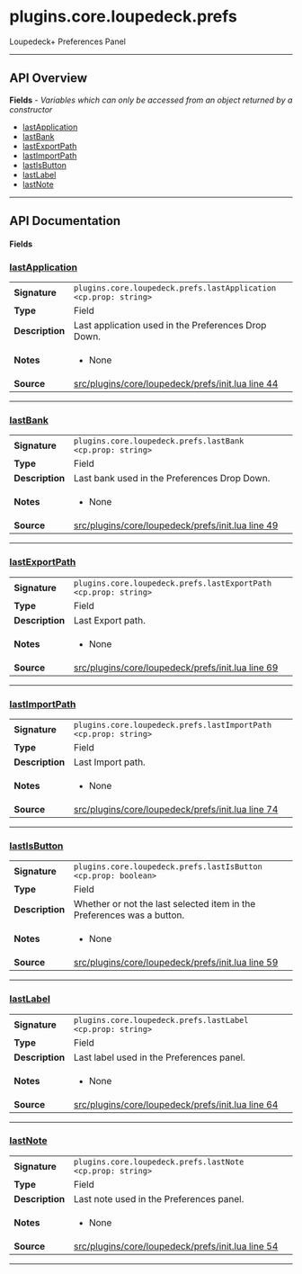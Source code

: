 # plugins.core.loupedeck.prefs

Loupedeck+ Preferences Panel

---

## API Overview
**Fields** - _Variables which can only be accessed from an object returned by a constructor_
 * [lastApplication](#lastapplication)
 * [lastBank](#lastbank)
 * [lastExportPath](#lastexportpath)
 * [lastImportPath](#lastimportpath)
 * [lastIsButton](#lastisbutton)
 * [lastLabel](#lastlabel)
 * [lastNote](#lastnote)


---

## API Documentation

#### Fields


### [lastApplication](#lastapplication)

|                                             |                                                                                     |
| --------------------------------------------|-------------------------------------------------------------------------------------|
| **Signature**                               | `plugins.core.loupedeck.prefs.lastApplication <cp.prop: string>`                                                                    |
| **Type**                                    | Field                                                                     |
| **Description**                             | Last application used in the Preferences Drop Down.                                                                     |
| **Notes**                                   | <ul><li>None</li></ul> |
| **Source**                                  | [src/plugins/core/loupedeck/prefs/init.lua line 44](https://github.com/CommandPost/CommandPost/blob/develop/src/plugins/core/loupedeck/prefs/init.lua#L44) |

---


### [lastBank](#lastbank)

|                                             |                                                                                     |
| --------------------------------------------|-------------------------------------------------------------------------------------|
| **Signature**                               | `plugins.core.loupedeck.prefs.lastBank <cp.prop: string>`                                                                    |
| **Type**                                    | Field                                                                     |
| **Description**                             | Last bank used in the Preferences Drop Down.                                                                     |
| **Notes**                                   | <ul><li>None</li></ul> |
| **Source**                                  | [src/plugins/core/loupedeck/prefs/init.lua line 49](https://github.com/CommandPost/CommandPost/blob/develop/src/plugins/core/loupedeck/prefs/init.lua#L49) |

---


### [lastExportPath](#lastexportpath)

|                                             |                                                                                     |
| --------------------------------------------|-------------------------------------------------------------------------------------|
| **Signature**                               | `plugins.core.loupedeck.prefs.lastExportPath <cp.prop: string>`                                                                    |
| **Type**                                    | Field                                                                     |
| **Description**                             | Last Export path.                                                                     |
| **Notes**                                   | <ul><li>None</li></ul> |
| **Source**                                  | [src/plugins/core/loupedeck/prefs/init.lua line 69](https://github.com/CommandPost/CommandPost/blob/develop/src/plugins/core/loupedeck/prefs/init.lua#L69) |

---


### [lastImportPath](#lastimportpath)

|                                             |                                                                                     |
| --------------------------------------------|-------------------------------------------------------------------------------------|
| **Signature**                               | `plugins.core.loupedeck.prefs.lastImportPath <cp.prop: string>`                                                                    |
| **Type**                                    | Field                                                                     |
| **Description**                             | Last Import path.                                                                     |
| **Notes**                                   | <ul><li>None</li></ul> |
| **Source**                                  | [src/plugins/core/loupedeck/prefs/init.lua line 74](https://github.com/CommandPost/CommandPost/blob/develop/src/plugins/core/loupedeck/prefs/init.lua#L74) |

---


### [lastIsButton](#lastisbutton)

|                                             |                                                                                     |
| --------------------------------------------|-------------------------------------------------------------------------------------|
| **Signature**                               | `plugins.core.loupedeck.prefs.lastIsButton <cp.prop: boolean>`                                                                    |
| **Type**                                    | Field                                                                     |
| **Description**                             | Whether or not the last selected item in the Preferences was a button.                                                                     |
| **Notes**                                   | <ul><li>None</li></ul> |
| **Source**                                  | [src/plugins/core/loupedeck/prefs/init.lua line 59](https://github.com/CommandPost/CommandPost/blob/develop/src/plugins/core/loupedeck/prefs/init.lua#L59) |

---


### [lastLabel](#lastlabel)

|                                             |                                                                                     |
| --------------------------------------------|-------------------------------------------------------------------------------------|
| **Signature**                               | `plugins.core.loupedeck.prefs.lastLabel <cp.prop: string>`                                                                    |
| **Type**                                    | Field                                                                     |
| **Description**                             | Last label used in the Preferences panel.                                                                     |
| **Notes**                                   | <ul><li>None</li></ul> |
| **Source**                                  | [src/plugins/core/loupedeck/prefs/init.lua line 64](https://github.com/CommandPost/CommandPost/blob/develop/src/plugins/core/loupedeck/prefs/init.lua#L64) |

---


### [lastNote](#lastnote)

|                                             |                                                                                     |
| --------------------------------------------|-------------------------------------------------------------------------------------|
| **Signature**                               | `plugins.core.loupedeck.prefs.lastNote <cp.prop: string>`                                                                    |
| **Type**                                    | Field                                                                     |
| **Description**                             | Last note used in the Preferences panel.                                                                     |
| **Notes**                                   | <ul><li>None</li></ul> |
| **Source**                                  | [src/plugins/core/loupedeck/prefs/init.lua line 54](https://github.com/CommandPost/CommandPost/blob/develop/src/plugins/core/loupedeck/prefs/init.lua#L54) |

---

